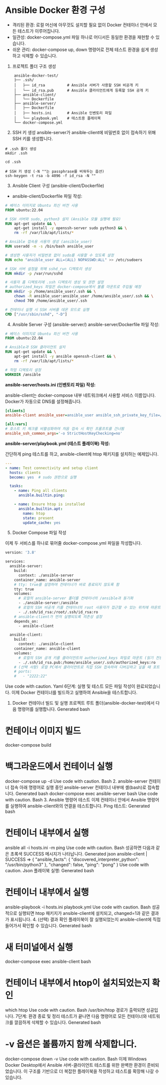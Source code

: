 # Ansible Docker 환경 구성

- 격리된 환경: 로컬 머신에 아무것도 설치할 필요 없이 Docker 컨테이너 안에서 모든 테스트가 이루어집니다.
- 일관성: docker-compose.yml 파일 하나로 어디서든 동일한 환경을 재현할 수 있습니다.
- 쉬운 관리: docker-compose up, down 명령어로 전체 테스트 환경을 쉽게 생성하고 삭제할 수 있습니다.
 
 
1. 프로젝트 폴더 구조 생성
```text
    ansible-docker-test/
    ├── .ssh/
    │   ├── id_rsa          # Ansible 서버가 사용할 SSH 비공개 키
    │   └── id_rsa.pub      # Ansible 클라이언트에게 등록할 SSH 공개 키
    ├── ansible-client/
    │   └── Dockerfile
    ├── ansible-server/
    │   ├── Dockerfile
    │   ├── hosts.ini       # Ansible 인벤토리 파일
    │   └── playbook.yml    # 테스트용 플레이북
    └── docker-compose.yml
``` 

2. SSH 키 생성
ansible-server가 ansible-client에 비밀번호 없이 접속하기 위해 SSH 키를 생성합니다.
```shell
# .ssh 폴더 생성
mkdir .ssh

cd .ssh

# SSH 키 생성 (-N ""는 passphrase를 비워두는 옵션)
ssh-keygen -t rsa -b 4096 -f id_rsa -N ""
```

3. Ansible Client 구성 (ansible-client/Dockerfile)
- ansible-client/Dockerfile 파일 작성:
```dockerfile
# 베이스 이미지로 Ubuntu 최신 버전 사용
FROM ubuntu:22.04

# SSH 서버와 sudo, python3 설치 (Ansible 모듈 실행에 필요)
RUN apt-get update && \
    apt-get install -y openssh-server sudo python3 && \
    rm -rf /var/lib/apt/lists/*

# Ansible 접속용 사용자 생성 (ansible_user)
RUN useradd -m -s /bin/bash ansible_user

# 생성한 사용자가 비밀번호 없이 sudo를 사용할 수 있도록 설정
RUN echo "ansible_user ALL=(ALL) NOPASSWD:ALL" >> /etc/sudoers

# SSH 서버 설정을 위해 sshd_run 디렉토리 생성
RUN mkdir -p /var/run/sshd

# 사용자 홈 디렉토리에 .ssh 디렉토리 생성 및 권한 설정
# authorized_keys 파일은 docker-compose에서 볼륨 마운트로 주입될 예정
RUN mkdir -p /home/ansible_user/.ssh && \
    chown -R ansible_user:ansible_user /home/ansible_user/.ssh && \
    chmod 700 /home/ansible_user/.ssh

# 컨테이너 실행 시 SSH 서버를 데몬 모드로 실행
CMD ["/usr/sbin/sshd", "-D"]
``` 

4. Ansible Server 구성 (ansible-server/)
ansible-server/Dockerfile 파일 작성:
```dockerfile
# 베이스 이미지로 Ubuntu 최신 버전 사용
FROM ubuntu:22.04

# Ansible과 SSH 클라이언트 설치
RUN apt-get update && \
    apt-get install -y ansible openssh-client && \
    rm -rf /var/lib/apt/lists/*

# 작업 디렉토리 설정
WORKDIR /ansible
```

**ansible-server/hosts.ini (인벤토리 파일) 작성:**

ansible-client는 docker-compose 내부 네트워크에서 사용할 서비스 이름입니다. Docker가 자동으로 DNS를 설정해줍니다.

```ini
[clients]
ansible-client ansible_user=ansible_user ansible_ssh_private_key_file=/root/.ssh/id_rsa ansible_python_interpreter=/usr/bin/python3

[all:vars]
# 호스트 키 체크를 비활성화하여 처음 접속 시 확인 프롬프트를 건너뜀
ansible_ssh_common_args='-o StrictHostKeyChecking=no'
```
**ansible-server/playbook.yml (테스트 플레이북) 작성:**

간단하게 ping 테스트를 하고, ansible-client에 htop 패키지를 설치하는 예제입니다.

```yaml
---
- name: Test connectivity and setup client
  hosts: clients
  become: yes  # sudo 권한으로 실행

  tasks:
    - name: Ping all clients
      ansible.builtin.ping:

    - name: Ensure htop is installed
      ansible.builtin.apt:
        name: htop
        state: present
        update_cache: yes
```

5. Docker Compose 파일 작성
 
이제 두 서비스를 하나로 묶어줄 docker-compose.yml 파일을 작성합니다.
```dockerfile
version: '3.8'

services:
  ansible-server:
    build:
      context: ./ansible-server
    container_name: ansible-server
    # tty: true를 설정하여 컨테이너가 바로 종료되지 않도록 함
    tty: true
    volumes:
      # 로컬의 ansible-server 폴더를 컨테이너의 /ansible과 동기화
      - ./ansible-server:/ansible
      # 로컬의 SSH 비공개 키를 컨테이너의 root 사용자가 접근할 수 있는 위치에 마운트 (읽기 전용)
      - ./.ssh/id_rsa:/root/.ssh/id_rsa:ro
    # ansible-client가 먼저 실행되도록 의존성 설정
    depends_on:
      - ansible-client

  ansible-client:
    build:
      context: ./ansible-client
    container_name: ansible-client
    volumes:
      # 로컬의 SSH 공개 키를 클라이언트의 authorized_keys 파일로 마운트 (읽기 전용)
      - ./.ssh/id_rsa.pub:/home/ansible_user/.ssh/authorized_keys:ro
    # (선택 사항) 로컬 PC에서 클라이언트로 직접 SSH 접속하여 디버깅하고 싶을 때 포트 개방
    # ports:
    #   - "2222:22"

``` 
Use code with caution.
Yaml
6단계: 실행 및 테스트
모든 파일 작성이 완료되었습니다. 이제 Docker 컨테이너를 빌드하고 실행하여 Ansible을 테스트합니다.
1. Docker 컨테이너 빌드 및 실행
프로젝트 루트 폴더(ansible-docker-test)에서 다음 명령어를 실행합니다.
Generated bash
# 컨테이너 이미지 빌드
docker-compose build

# 백그라운드에서 컨테이너 실행
docker-compose up -d
Use code with caution.
Bash
2. ansible-server 컨테이너 접속
아래 명령어로 실행 중인 ansible-server 컨테이너 내부에 셸(bash)로 접속합니다.
Generated bash
docker-compose exec ansible-server bash
Use code with caution.
Bash
3. Ansible 명령어 테스트
이제 컨테이너 안에서 Ansible 명령어를 실행하여 ansible-client와의 연결을 테스트합니다.
Ping 테스트:
Generated bash
# 컨테이너 내부에서 실행
ansible all -i hosts.ini -m ping
Use code with caution.
Bash
성공하면 다음과 같은 초록색 SUCCESS 메시지가 나타납니다.
Generated json
ansible-client | SUCCESS => {
    "ansible_facts": {
        "discovered_interpreter_python": "/usr/bin/python3"
    },
    "changed": false,
    "ping": "pong"
}
Use code with caution.
Json
플레이북 실행:
Generated bash
# 컨테이너 내부에서 실행
ansible-playbook -i hosts.ini playbook.yml
Use code with caution.
Bash
성공적으로 실행되면 htop 패키지가 ansible-client에 설치되고, changed=1과 같은 결과가 표시됩니다.
4. (선택) 결과 확인
플레이북이 잘 실행되었는지 ansible-client에 직접 들어가서 확인할 수 있습니다.
Generated bash
# 새 터미널에서 실행
docker-compose exec ansible-client bash

# 컨테이너 내부에서 htop이 설치되었는지 확인
which htop
Use code with caution.
Bash
/usr/bin/htop 경로가 출력되면 성공입니다.
7단계: 환경 종료 및 정리
테스트가 끝나면 다음 명령어로 모든 컨테이너와 네트워크를 깔끔하게 삭제할 수 있습니다.
Generated bash
# -v 옵션은 볼륨까지 함께 삭제합니다.
docker-compose down -v
Use code with caution.
Bash
이제 Windows Docker Desktop에서 Ansible 서버-클라이언트 테스트를 위한 완벽한 환경이 준비되었습니다. 이 구조를 기반으로 더 복잡한 플레이북을 작성하고 테스트를 확장해 나갈 수 있습니다.